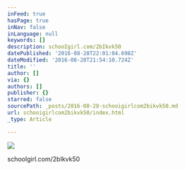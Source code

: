 ```yaml
---
inFeed: true
hasPage: true
inNav: false
inLanguage: null
keywords: []
description: schooIgirl.com/2bIkvk50
datePublished: '2016-08-28T22:01:04.698Z'
dateModified: '2016-08-28T21:54:10.724Z'
title: ''
author: []
via: {}
authors: []
publisher: {}
starred: false
sourcePath: _posts/2016-08-28-schooigirlcom2bikvk50.md
url: schooigirlcom2bikvk50/index.html
_type: Article

---
```

![](https://the-grid-user-content.s3-us-west-2.amazonaws.com/e89402cb-a2cc-4011-a65e-6e84588d4f5f.jpg)

schooIgirl.com/2bIkvk50